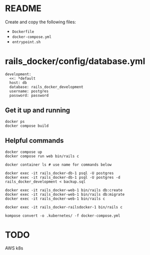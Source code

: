 # README

Create and copy the following files:
* `Dockerfile`
* `docker-compose.yml`
* `entrypoint.sh`

# rails_docker/config/database.yml
```
development:
  <<: *default
  host: db
  database: rails_docker_development
  username: postgres
  password: password
```

## Get it up and running
```
docker ps
docker compose build
```

## Helpful commands
```
docker compose up
docker compose run web bin/rails c

docker container ls # use name for commands below

docker exec -it rails_docker-db-1 psql -U postgres
docker exec -it rails_docker-db-1 psql -U postgres -d rails_docker_development < backup.sql

docker exec -it rails_docker-web-1 bin/rails db:create
docker exec -it rails_docker-web-1 bin/rails db:migrate
docker exec -it rails_docker-web-1 bin/rails c

docker exec -it rails_docker-railsdocker-1 bin/rails c

kompose convert -o .kubernetes/ -f docker-compose.yml
```

# TODO
AWS k8s
